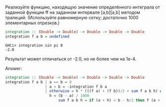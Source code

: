 Реализуйте функцию, находящую значение определённого интеграла от заданной функции ff на заданном интервале [a,b][a,b] методом трапеций. (Используйте равномерную сетку; достаточно 1000 элементарных отрезков.)

```haskell
integration :: (Double -> Double) -> Double -> Double -> Double
integration f a b = undefined
```
```
GHCi> integration sin pi 0
-2.0
```

Результат может отличаться от -2.0, но не более чем на 1e-4.

Answer:

```haskell
integration :: (Double -> Double) -> Double -> Double -> Double
integration f a b | a == b = 0
                  | a > b = -integration f b a
                  | otherwise = h * (((f a) + (f b))/2 + sum f a b h) where
                  	h = (b - a) / 1000
                        sum f a b h = if (a + h) < b - h/2 then f (a + h) + sum f (a + h) b h else 0
```
